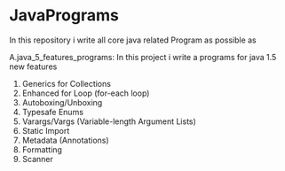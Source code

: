 JavaPrograms
============
In this repository i write all core java related Program as possible as 

A.java_5_features_programs:
In this project i write a programs for java 1.5 new features

1.	Generics for Collections
2.	Enhanced for Loop (for-each loop)
3.	Autoboxing/Unboxing
4.	Typesafe Enums
5.	Varargs/Vargs (Variable-length Argument Lists)
6.	Static Import
7.	Metadata (Annotations)
8.	Formatting
9.	Scanner
